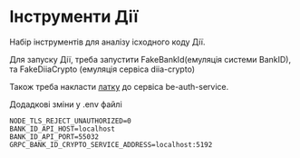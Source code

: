 # Інструменти Дії

Набір інструментів для аналізу ісходного коду Дії.

Для запуску Дії, треба запустити FakeBankId(емуляція системи BankID), та FakeDiiaCrypto (емуляція сервіса diia-crypto)

Також треба накласти [латку](https://github.com/kant2002/be-auth-service/commit/7c9b7c7445ab224f02516a9e055abe0d45f278a2) до сервіса be-auth-service.

Додадкові зміни у .env файлі

```
NODE_TLS_REJECT_UNAUTHORIZED=0
BANK_ID_API_HOST=localhost
BANK_ID_API_PORT=55032
GRPC_BANK_ID_CRYPTO_SERVICE_ADDRESS=localhost:5192
```